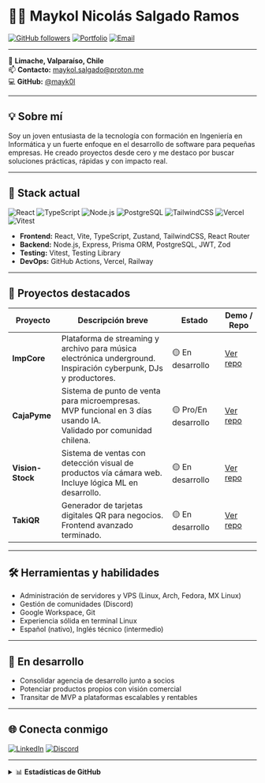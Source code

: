 # 👨‍💻 Maykol Nicolás Salgado Ramos

[![GitHub followers](https://img.shields.io/github/followers/mayk0l?color=blue&label=Seguidores&logo=github&style=flat-square)](https://github.com/mayk0l?tab=followers)
[![Portfolio](https://img.shields.io/badge/Portafolio-Web-blue?style=flat-square&logo=vercel)](https://maykolsalgado.me)
[![Email](https://img.shields.io/badge/Email-maykol.salgado@proton.me-orange?style=flat-square&logo=gmail)](mailto:maykol.salgado@proton.me)

---

📍 **Limache, Valparaíso, Chile**  
📫 **Contacto:** [maykol.salgado@proton.me](mailto:maykol.salgado@proton.me)  
💻 **GitHub:** [@mayk0l](https://github.com/mayk0l)

---

## 💡 Sobre mí

Soy un joven entusiasta de la tecnología con formación en Ingeniería en Informática y un fuerte enfoque en el desarrollo de software para pequeñas empresas. He creado proyectos desde cero y me destaco por buscar soluciones prácticas, rápidas y con impacto real.

---

## 🧠 Stack actual

![React](https://img.shields.io/badge/React-20232A?style=flat-square&logo=react&logoColor=61DAFB)
![TypeScript](https://img.shields.io/badge/TypeScript-007ACC?style=flat-square&logo=typescript&logoColor=white)
![Node.js](https://img.shields.io/badge/Node.js-339933?style=flat-square&logo=node.js&logoColor=white)
![PostgreSQL](https://img.shields.io/badge/PostgreSQL-316192?style=flat-square&logo=postgresql&logoColor=white)
![TailwindCSS](https://img.shields.io/badge/TailwindCSS-38B2AC?style=flat-square&logo=tailwind-css&logoColor=white)
![Vercel](https://img.shields.io/badge/Vercel-000000?style=flat-square&logo=vercel&logoColor=white)
![Vitest](https://img.shields.io/badge/Vitest-6E9F18?style=flat-square&logo=vitest&logoColor=white)

- **Frontend:** React, Vite, TypeScript, Zustand, TailwindCSS, React Router  
- **Backend:** Node.js, Express, Prisma ORM, PostgreSQL, JWT, Zod  
- **Testing:** Vitest, Testing Library  
- **DevOps:** GitHub Actions, Vercel, Railway

---

## 🚀 Proyectos destacados

| Proyecto      | Descripción breve | Estado | Demo / Repo |
|---------------|-------------------|--------|-------------|
| **ImpCore**   | Plataforma de streaming y archivo para música electrónica underground.<br>Inspiración cyberpunk, DJs y productores. | 🟡 En desarrollo | [Ver repo](https://github.com/mayk0l/ImpCore) |
| **CajaPyme**  | Sistema de punto de venta para microempresas.<br>MVP funcional en 3 días usando IA.<br>Validado por comunidad chilena. | 🟡 Pro/En desarrollo | [Ver repo](https://github.com/mayk0l/CajaPyme) |
| **Vision-Stock** | Sistema de ventas con detección visual de productos vía cámara web.<br>Incluye lógica ML en desarrollo. | 🟡 En desarrollo | [Ver repo](https://github.com/mayk0l/Vision-Stock) |
| **TakiQR**    | Generador de tarjetas digitales QR para negocios.<br>Frontend avanzado terminado. | 🟡 En desarrollo | [Ver repo](https://github.com/mayk0l/TakiQR) |

---

## 🛠️ Herramientas y habilidades

- Administración de servidores y VPS (Linux, Arch, Fedora, MX Linux)
- Gestión de comunidades (Discord)
- Google Workspace, Git
- Experiencia sólida en terminal Linux
- Español (nativo), Inglés técnico (intermedio)

---

## 🎯 En desarrollo

- Consolidar agencia de desarrollo junto a socios
- Potenciar productos propios con visión comercial
- Transitar de MVP a plataformas escalables y rentables

---

## 🌐 Conecta conmigo

[![LinkedIn](https://img.shields.io/badge/LinkedIn-Maykol%20Salgado-blue?style=flat-square&logo=linkedin)](https://www.linkedin.com/in/mayk0l/)
[![Discord](https://img.shields.io/badge/Discord-mayk0l%237777-5865F2?style=flat-square&logo=discord)](https://discord.gg/yourdiscord)

---

<details>
  <summary>📊 <b>Estadísticas de GitHub</b></summary>
  
  ![Mayk0l's GitHub Stats](https://github-readme-stats.vercel.app/api?username=mayk0l&show_icons=true&theme=github_dark&hide_title=true)
</details>
